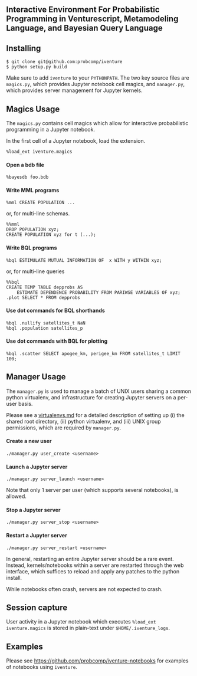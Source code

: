## Interactive Environment For Probabilistic Programming in Venturescript, Metamodeling Language, and Bayesian Query Language

## Installing

```
$ git clone git@github.com:probcomp/iventure
$ python setup.py build
```

Make sure to add `iventure` to your `PYTHONPATH`. The two key source files are
`magics.py`, which provides Jupyter notebook cell magics, and `manager.py`,
which provides server management for Jupyter kernels.

## Magics Usage

The `magics.py` contains cell magics which allow for interactive probabilistic
programming in a Jupyter notebook.

In the first cell of a Jupyter notebook, load the extension.
```
%load_ext iventure.magics
```

#### Open a bdb file
```
%bayesdb foo.bdb
```

#### Write MML programs
```
%mml CREATE POPULATION ...
```
or, for multi-line schemas.
```
%%mml
DROP POPULATION xyz;
CREATE POPULATION xyz for t (...);
```

#### Write BQL programs
```
%bql ESTIMULATE MUTUAL INFORMATION OF  x WITH y WITHIN xyz;
```
or, for multi-line queries
```
%%bql
CREATE TEMP TABLE depprobs AS
    ESTIMATE DEPENDENCE PROBABILITY FROM PARIWSE VARIABLES OF xyz;
.plot SELECT * FROM depprobs
```

#### Use dot commands for BQL shorthands
```
%bql .nullify satellites_t NaN
%bql .population satellites_p
```

#### Use dot commands with BQL for plotting
```
%bql .scatter SELECT apogee_km, perigee_km FROM satellites_t LIMIT 100;
```

## Manager Usage

The `manager.py` is used to manage a batch of UNIX users sharing a common
python virtualenv, and infrastructure for creating Jupyter servers on a per-user
basis.

Please see a [virtualenvs.md](docs/virtualenvs.md) for a detailed description of
setting up (i) the shared root directory, (ii) python virtualenv, and (iii) UNIX
group permissions, which are required by `manager.py`.

#### Create a new user

```
./manager.py user_create <username>
```

#### Launch a Jupyter server

```
./manager.py server_launch <username>
```
Note that only 1 server per user (which supports several notebooks), is allowed.

#### Stop a Jupyter server

```
./manager.py server_stop <username>
```

#### Restart a Jupyter server

```
./manager.py server_restart <username>
```

In general, restarting an entire Jupyter server should be a rare event. Instead,
kernels/notebooks within a server are restarted through the web interface, which
suffices to reload and apply any patches to the python install.

While notebooks often crash, servers are not expected to crash.

## Session capture

User activity in a Jupyter notebook which executes `%load_ext iventure.magics`
is stored in plain-text under `$HOME/.iventure_logs`.

## Examples

Please see https://github.com/probcomp/iventure-notebooks for examples of
notebooks using `iventure`.

